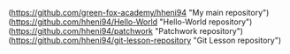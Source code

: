 (https://github.com/green-fox-academy/hheni94 "My main repository")
(https://github.com/hheni94/Hello-World "Hello-World repository")
(https://github.com/hheni94/patchwork "Patchwork repository")
(https://github.com/hheni94/git-lesson-repository "Git Lesson repository")